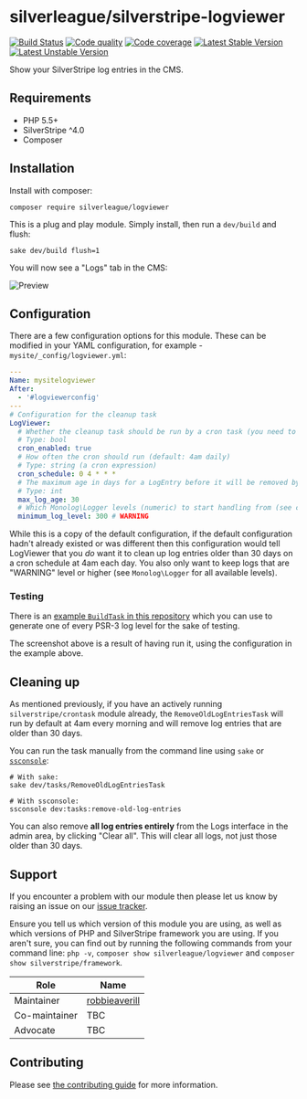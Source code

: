 # silverleague/silverstripe-logviewer

[![Build Status](https://travis-ci.org/silverleague/silverstripe-logviewer.svg?branch=master)](https://travis-ci.org/silverleague/silverstripe-logviewer) [![Code quality](https://scrutinizer-ci.com/g/silverleague/silverstripe-logviewer/badges/quality-score.png?b=master)](https://scrutinizer-ci.com/g/silverleague/silverstripe-logviewer/?branch=master) [![Code coverage](https://codecov.io/gh/silverleague/silverstripe-logviewer/branch/master/graph/badge.svg)](https://codecov.io/gh/silverleague/silverstripe-logviewer) [![Latest Stable Version](https://poser.pugx.org/silverleague/logviewer/version)](https://packagist.org/packages/silverleague/logviewer) [![Latest Unstable Version](https://poser.pugx.org/silverleague/logviewer/v/unstable)](//packagist.org/packages/silverleague/logviewer)

Show your SilverStripe log entries in the CMS.

## Requirements

* PHP 5.5+
* SilverStripe ^4.0
* Composer

## Installation

Install with composer:

```shell
composer require silverleague/logviewer
```

This is a plug and play module. Simply install, then run a `dev/build` and flush:

```shell
sake dev/build flush=1
```

You will now see a "Logs" tab in the CMS:

![Preview](docs/images/preview-list.jpg)

## Configuration

There are a few configuration options for this module. These can be modified in your YAML configuration, for example - `mysite/_config/logviewer.yml`:

```yml
---
Name: mysitelogviewer
After:
  - '#logviewerconfig'
---
# Configuration for the cleanup task
LogViewer:
  # Whether the cleanup task should be run by a cron task (you need to figure the cron yourself)
  # Type: bool
  cron_enabled: true
  # How often the cron should run (default: 4am daily)
  # Type: string (a cron expression)
  cron_schedule: 0 4 * * *
  # The maximum age in days for a LogEntry before it will be removed by the cleanup task
  # Type: int
  max_log_age: 30
  # Which Monolog\Logger levels (numeric) to start handling from (see class for examples)
  minimum_log_level: 300 # WARNING
```

While this is a copy of the default configuration, if the default configuration hadn't already existed or was different then this configuration would tell LogViewer that you _do_ want it to clean up log entries older than 30 days on a cron schedule at 4am each day. You also only want to keep logs that are "WARNING" level or higher (see `Monolog\Logger` for all available levels).

### Testing

There is an [example `BuildTask` in this repository](docs/examples/CreateLogsTask.php) which you can use to generate one of every PSR-3 log level for the sake of testing.

The screenshot above is a result of having run it, using the configuration in the example above.

## Cleaning up

As mentioned previously, if you have an actively running `silverstripe/crontask` module already, the `RemoveOldLogEntriesTask` will run by default at 4am every morning and will remove log entries that are older than 30 days.

You can run the task manually from the command line using `sake` or [`ssconsole`](https://github.com/silverleague/silverstripe-console):

```shell
# With sake:
sake dev/tasks/RemoveOldLogEntriesTask

# With ssconsole:
ssconsole dev:tasks:remove-old-log-entries
```

You can also remove **all log entries entirely** from the Logs interface in the admin area, by clicking "Clear all". This will clear all logs, not just those older than 30 days.

## Support

If you encounter a problem with our module then please let us know by raising an issue on our [issue tracker](https://github.com/silverleague/silverstripe-logviewer/issues).

Ensure you tell us which version of this module you are using, as well as which versions of PHP and SilverStripe framework you are using. If you aren't sure, you can find out by running the following commands from your command line: `php -v`, `composer show silverleague/logviewer` and `composer show silverstripe/framework`.

| Role          | Name                                              |
| ------------- | ------------------------------------------------- |
| Maintainer    | [robbieaverill](https://github.com/robbieaverill) |
| Co-maintainer | TBC                                               |
| Advocate      | TBC                                               |

## Contributing

Please see [the contributing guide](CONTRIBUTING.md) for more information.
